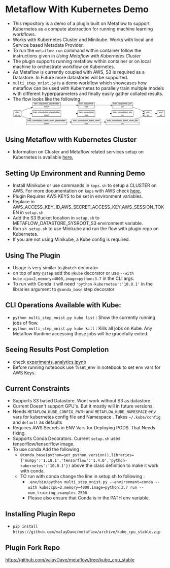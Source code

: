 # Metaflow With Kubernetes Demo

- This repository is a demo of a plugin built on Metaflow to support Kubernetes as a compute abstraction for running machine learning workflows. 
- Works with Kubernetes Cluster and Minikube. Works with local and Service based Metadata Provider. 
- To run the `metaflow run` command within container follow the instructions given in *Using Metaflow with Kubernetes Cluster*
- The plugin supports running metaflow within container or on local machine to orchestrate workflow on Kubernetes.
- As Metaflow is currently coupled with AWS, S3 is required as a Datastore. In Future more datastores will be supported. 
- `multi_step_mnist.py` is a demo workflow which showcases how metaflow can be used with Kubernetes to parallely train multiple models with different hyperparameters and finally easily gather collated results.  
- The flow looks like the following : 
![](Resources/graph.png)

## Using Metaflow with Kubernetes Cluster
- Information on Cluster and Metaflow related services setup on Kubernetes is available [here.](https://github.com/valayDave/metaflow-on-kubernetes-docs)
    
## Setting Up Environment and Running Demo
- Install Minikube or use commands in `kops.sh` to setup a CLUSTER on AWS. For more documentation on `kops` with AWS check [here.](https://github.com/kubernetes/kops/blob/master/docs/getting_started/aws.md)
- Plugin Requires AWS KEYS to be set in environment variables. 
- Replace in AWS_ACCESS_KEY_ID,AWS_SECRET_ACCESS_KEY,AWS_SESSION_TOKEN in `setup.sh`
- Add the S3 Bucket location in `setup.sh` to METAFLOW_DATASTORE_SYSROOT_S3 environment variable. 
- Run ``sh setup.sh`` to use Minikube and run the flow with plugin repo on Kubernetes. 
- If you are not using Minikube, a Kube config is required. 

## Using The Plugin 
- Usage is very similar to `@batch` decorator. 
- on top of any `@step` add the `@kube` decorator or use `--with kube:cpu=2,memory=4000,image=python:3.7` in the CLI args. 
- To run with Conda it will need `'python-kubernetes':'10.0.1'` in the libraries argument to `@conda_base` step decorator

## CLI Operations Available with Kube: 
- ``python multi_step_mnist.py kube list`` : Show the currently running jobs of flow. 
- ``python multi_step_mnist.py kube kill`` : Kills all jobs on Kube. Any Metaflow Runtime accessing those jobs will be gracefully exited. 

## Seeing Results Post Completion 
- check [experiments_analytics.ipynb](experiments_analytics.ipynb)
- Before running notebook use %set_env in notebook to set env vars for AWS Keys. 

## Current Constraints
- Supports S3 based Datastore. Wont work without S3 as datastore. 
- Current Doesn't support GPU's. But it mostly will in future versions. 
- Needs `METAFLOW_KUBE_CONFIG_PATH` and `METAFLOW_KUBE_NAMESPACE` env vars for kubernetes config file and Namespace . Takes `~/.kube/config` and `default` as defaults
- Requires AWS Secrets in ENV Vars for Deploying PODS. That Needs fixing. 
- Supports Conda Decorators. Current ``setup.sh`` uses tensorflow/tensorflow image. 
- To use conda Add the following : 
    - ``@conda_base(python=get_python_version(),libraries={'numpy':'1.18.1','tensorflow':'1.4.0','python-kubernetes':'10.0.1'})`` above the class definition to make it work with conda.
    - TO run with conda change the line in setup.sh to following : 
        - ``.env/bin/python multi_step_mnist.py --environment=conda --with kube:cpu=2,memory=4000,image=python:3.7 run --num_training_examples 2500``
        - Please also ensure that Conda is in the PATH env variable. 

## Installing Plugin Repo
- ``pip install https://github.com/valayDave/metaflow/archive/kube_cpu_stable.zip``

## Plugin Fork Repo
https://github.com/valayDave/metaflow/tree/kube_cpu_stable
